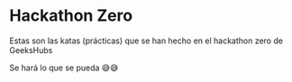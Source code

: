 # Hackathon Zero

Estas son las katas (prácticas) que se han hecho en el hackathon zero de GeeksHubs

Se hará lo que se pueda 😅😅